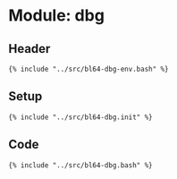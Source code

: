 # Module: dbg

## Header

```shell
{% include "../src/bl64-dbg-env.bash" %}
```

## Setup

```shell
{% include "../src/bl64-dbg.init" %}
```

## Code

```shell
{% include "../src/bl64-dbg.bash" %}
```
